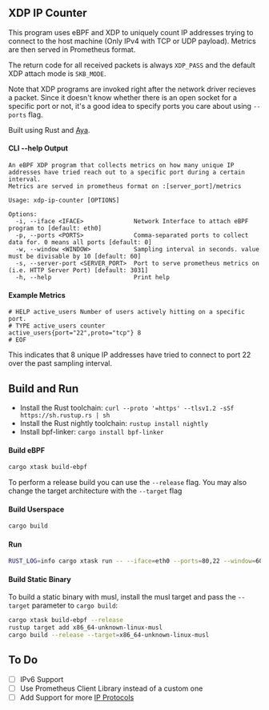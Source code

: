 ## XDP IP Counter
This program uses eBPF and XDP to uniquely count IP addresses trying to connect to the host machine (Only IPv4 with TCP or UDP payload). Metrics are then served in Prometheus format.

The return code for all received packets is always `XDP_PASS` and the default XDP attach mode is `SKB_MODE`.

Note that XDP programs are invoked right after the network driver recieves a packet. Since it doesn't know whether there is an open socket for a specific port or not, it's a good idea to specify ports you care about using `--ports` flag.

Built using Rust and [Aya](https://github.com/aya-rs/aya).

#### CLI --help Output
```
An eBPF XDP program that collects metrics on how many unique IP addresses have tried reach out to a specific port during a certain interval.
Metrics are served in prometheus format on :[server_port]/metrics

Usage: xdp-ip-counter [OPTIONS]

Options:
  -i, --iface <IFACE>              Network Interface to attach eBPF program to [default: eth0]
  -p, --ports <PORTS>              Comma-separated ports to collect data for. 0 means all ports [default: 0]
  -w, --window <WINDOW>            Sampling interval in seconds. value must be divisable by 10 [default: 60]
  -s, --server-port <SERVER_PORT>  Port to serve prometheus metrics on (i.e. HTTP Server Port) [default: 3031]
  -h, --help                       Print help
```

#### Example Metrics
```plain
# HELP active_users Number of users actively hitting on a specific port.
# TYPE active_users counter
active_users{port="22",proto="tcp"} 8
# EOF
```
This indicates that 8 unique IP addresses have tried to connect to port 22 over the past sampling interval.

## Build and Run

- Install the Rust toolchain: `curl --proto '=https' --tlsv1.2 -sSf https://sh.rustup.rs | sh`
- Install the Rust nightly toolchain: `rustup install nightly`
- Install bpf-linker: `cargo install bpf-linker`

#### Build eBPF

```bash
cargo xtask build-ebpf
```

To perform a release build you can use the `--release` flag.
You may also change the target architecture with the `--target` flag

#### Build Userspace

```bash
cargo build
```

#### Run

```bash
RUST_LOG=info cargo xtask run -- --iface=eth0 --ports=80,22 --window=60 --server-port=3031
```

#### Build Static Binary
To build a static binary with musl, install the musl target and pass the `--target` parameter to `cargo build`:
```bash
cargo xtask build-ebpf --release
rustup target add x86_64-unknown-linux-musl
cargo build --release --target=x86_64-unknown-linux-musl
```

## To Do
- [ ] IPv6 Support
- [ ] Use Prometheus Client Library instead of a custom one
- [ ] Add Support for more [IP Protocols](https://en.wikipedia.org/wiki/List_of_IP_protocol_numbers) 